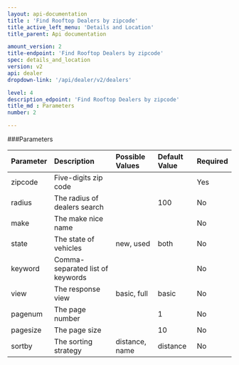 ```yaml
---
layout: api-documentation
title : 'Find Rooftop Dealers by zipcode'
title_active_left_menu: 'Details and Location'
title_parent: Api documentation

amount_version: 2
title-endpoint: 'Find Rooftop Dealers by zipcode'
spec: details_and_location
version: v2
api: dealer
dropdown-link: '/api/dealer/v2/dealers'

level: 4
description_edpoint: 'Find Rooftop Dealers by zipcode'
title_md : Parameters
number: 2

---
```



###Parameters

| Parameter     | Description                           | Possible Values               | Default Value     | Required |
|:--------------|:--------------------------------------|:------------------------------|:------------------|:---------|
| zipcode       | Five-digits zip code                  |                               |                   | Yes      |
| radius        | The radius of dealers search          |                               | 100               | No       |
| make          | The make nice name                    |                               |                   | No       |
| state         | The state of vehicles                 | new, used                     | both              | No       |
| keyword       | Comma-separated list of keywords      |                               |                   | No       |
| view          | The response view                     | basic, full                   | basic             | No       |
| pagenum       | The page number                       |                               | 1                 | No       |
| pagesize      | The page size                         |                               | 10                | No       |
| sortby        | The sorting strategy                  | distance, name                | distance          | No       |

